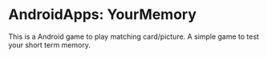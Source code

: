 # AndroidApps: YourMemory
This is a Android game to play matching card/picture. A simple game to test your short term memory.
